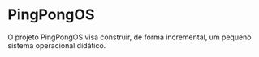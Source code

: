 # PingPongOS
O projeto PingPongOS visa construir, de forma incremental, um pequeno sistema operacional didático.
